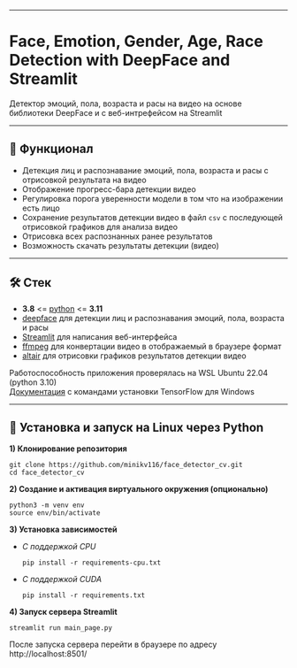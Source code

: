 

---
# Face, Emotion, Gender, Age, Race Detection with DeepFace and Streamlit

Детектор эмоций, пола, возраста и расы на видео на основе библиотеки DeepFace и с веб-интрефейсом на Streamlit 

---
## 🚀 Функционал
- Детекция лиц и распознавание эмоций, пола, возраста и расы с отрисовкой результата на видео
- Отображение прогресс-бара детекции видео
- Регулировка порога уверенности модели в том что на изображении есть лицо
- Сохранение результатов детекции видео в файл `csv` с последующей отрисовкой графиков для анализа видео
- Отрисовка всех распознанных ранее результатов 
- Возможность скачать результаты детекции (видео)


---
## 🛠 Стек

- **3.8** <= [python](https://www.python.org/)  <= **3.11**
- [deepface](https://github.com/serengil/deepface) для детекции лиц и распознавания эмоций, пола, возраста и расы
- [Streamlit](https://github.com/streamlit/streamlit) для написания веб-интерфейса
- [ffmpeg](https://ffmpeg.org/) для конвертации видео в отображаемый в браузере формат
- [altair](hhttps://docs.streamlit.io/develop/api-reference/charts/st.altair_chart) для отрисовки графиков результатов детекции видео

Работоспособность приложения проверялась на WSL Ubuntu 22.04 (python 3.10)  
[Документация](https://www.tensorflow.org/install/pip) с командами установки TensorFlow для Windows


---
## 🐍 Установка и запуск на Linux через Python

**1) Клонирование репозитория**  

```
git clone https://github.com/minikv116/face_detector_cv.git
cd face_detector_cv
```

**2) Создание и активация виртуального окружения (опционально)**

```
python3 -m venv env
source env/bin/activate
```

**3) Установка зависимостей**  

- *С поддержкой CPU*
  ```
  pip install -r requirements-cpu.txt
  ```

- *С поддержкой CUDA*
  ```
  pip install -r requirements.txt
  ```

**4) Запуск сервера Streamlit**  
```
streamlit run main_page.py
```

После запуска сервера перейти в браузере по адресу http://localhost:8501/  
